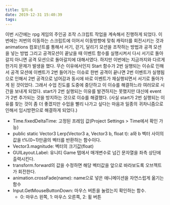 ```yaml
---
title: 일지-6
date: 2019-12-31 15:40:39
tags:
---
```


이번 시간에는 rpg 게임의 주인공 조작 스크립트 작업을 계속해서 진행하게 되었다.
이번에는 저번의 이동하는 스크립트에 이어서 이동방향에 맞춰 캐릭터를 회전시키는 것과 animations 컴포넌트를 통해서 서기, 걷기, 달리기 모션을 조작하는 방법과 공격 모션을 넣는 방법 그리고 공격모션이 끝났을 때 이벤트 함수를 실행시켜서 다시 서기로 돌아갈지 아니면 공격 모션으로 돌아갈지에 대해서였다.
하지만 이번에는 지금까지와 다르게 한가지 문제가 발생을 했다. 무슨 이유에서인지 Start 함수가 2번 실행되는 이슈로 인해서 공격 모션에 이벤트가 2번 들어가는 이슈로 한번 공격이 끝나면 2번 이벤트가 실행됨으로 인해서 2번 공격으로 넘어감과 동시에 바로 이벤트가 재실행되면서 서기로 돌아가게 된 것이었다.
그래서 수업 진도를 도중에 중단하고 이 이슈를 해결하느라 여러모로 시간을 보내게 되었다.
start가 2번 실행되는 이유를 발견하지는 못했지만 대신에 event가 2번 추가되는 것을 방지하는 것으로 이슈를 해결했다. (사실 start가 2번 실행되는 이유를 찾는 것이 좀 더 좋겠지만 수업을 빨리 나가고 싶다는 마음과 일종의 귀차니즘으로 인해서 임시방편으로 해결하게 되었다.)

- Time.fixedDeltaTime: 고정된 프레임 값(Project Settings > Time에서 확인 가능)
- public static Vector3 Lerp(Vector3 a, Vector3 b, float t): a와 b 벡터 사이의 값을 t%(0~1)만큼의 벡터를 반환하는 함수이다.
- Vector3.magnitude: 벡터의 크기값(float)
- GUILayout.Label: 유니티 Game 탭에서 매개변수로 넘긴 문자열을 좌측 상단에 출력시킨다.
- transform.forward의 값을 수정하면 해당 벡터값을 앞으로 바라보도록 오브젝트가 회전한다.
- animation.crossFade(name): name으로 넣은 애니메이션을 자연스럽게 옮기는 함수
- Input.GetMouseButtonDown: 마우스 버튼을 눌렀는지 확인하는 함수.
  - 0: 마우스 왼쪽, 1: 마우스 오른쪽, 2: 휠 버튼